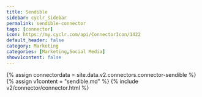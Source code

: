 ```yaml
---
title: Sendible
sidebar: cyclr_sidebar
permalink: sendible-connector
tags: [connector]
icon: https://my.cyclr.com/api/ConnectorIcon/1422
default_header: false
category: Marketing
categories: [Marketing,Social Media]
showv1content: false
---
```

{% assign connectordata = site.data.v2.connectors.connector-sendible %}
{% assign v1content = "sendible.md" %}
{% include v2/connector/connector.html %}	